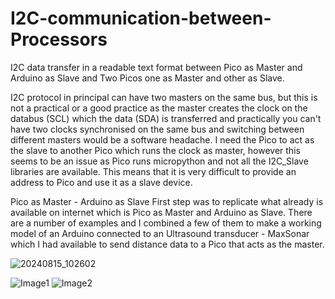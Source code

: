 # I2C-communication-between-Processors
I2C data transfer in a readable text format between Pico as Master and Arduino as Slave and Two Picos one as Master and other as Slave.

I2C protocol in principal can have two masters on the same bus, but this is not a practical or a good practice as the master creates the clock on the databus (SCL) which the data (SDA) is transferred and practically you can't have two clocks synchronised on the same bus and switching between different masters would be a software headache.
I need the Pico to act as the slave to another Pico which runs the clock as master, however this seems to be an issue as Pico runs micropython and not all the I2C_Slave libraries are available. This means that it is very difficult to provide an address to Pico and use it as a slave device.

Pico as Master - Arduino as Slave
First step was to replicate what already is available on internet which is Pico as Master and Arduino as Slave.  There are a number of examples and I combined a few of them to make a working model of an Arduino connected to an Ultrasound transducer - MaxSonar which I had available to send distance data to a Pico that acts as the master. 

![20240815_102602](https://github.com/user-attachments/assets/1b0e9583-226e-419a-a9e9-cb47b47ef424)

![Image1](https://github.com/user-attachments/assets/e6ec01bc-53f9-495d-a87c-e3d81cdc774c)
![Image2](https://github.com/user-attachments/assets/2cf411a6-a8f2-44cc-9e6d-16a48410232f)




